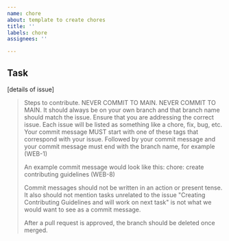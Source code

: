 ```yaml
---
name: chore
about: template to create chores
title: ''
labels: chore
assignees: ''

---
```


## Task

[details of issue]
> Steps to contribute. NEVER COMMIT TO MAIN. NEVER COMMIT TO MAIN. It should always be on your own branch and that branch name should match the issue. Ensure that you are addressing the correct issue. Each issue will be listed as something like a chore, fix, bug, etc. Your commit message MUST start with one of these tags that correspond with your issue. Followed by your commit message and your commit message must end with the branch name, for example (WEB-1)
> 
> An example commit message would look like this: chore: create contributing guidelines (WEB-8)
> 
> Commit messages should not be written in an action or present tense. It also should not mention tasks unrelated to the issue "Creating Contributing Guidelines and will work on next task" is not what we would want to see as a commit message.
> 
> After a pull request is approved, the branch should be deleted once merged.
